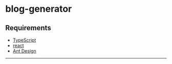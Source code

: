 # blog-generator

## Requirements

- [TypeScript][]
- [react][]
- [Ant Design][]

---

[TypeScript]: https://www.typescriptlang.org/
[react]: https://reactjs.org/
[create-react-app]: https://create-react-app.dev/
[Ant Design]: https://ant.design/index-cn
